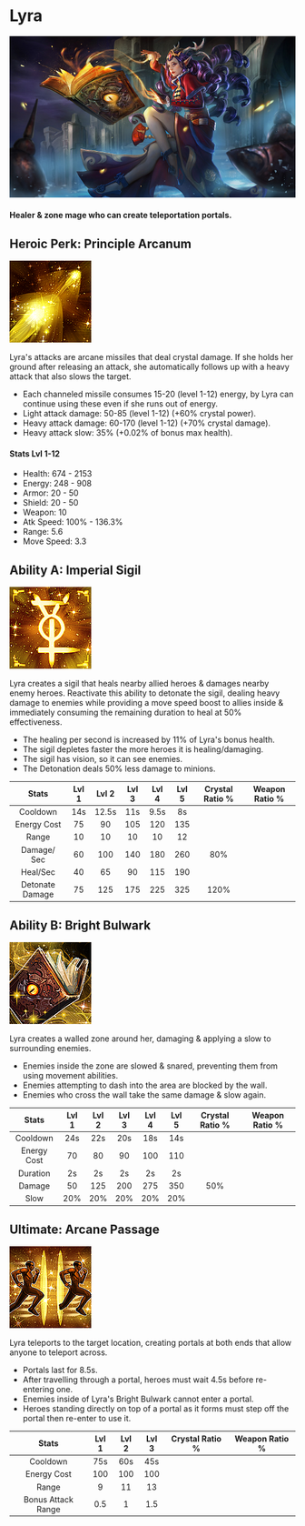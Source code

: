 # Lyra

![](../../.gitbook/assets/image%20%2816%29.png)

#### Healer & zone mage who can create teleportation portals.

## Heroic Perk: Principle Arcanum

![Principle Arcanum](../../.gitbook/assets/image%20%28182%29.png)

Lyra's attacks are arcane missiles that deal crystal damage. If she holds her ground after releasing an attack, she automatically follows up with a heavy attack that also slows the target.

* Each channeled missile consumes 15-20 \(level 1-12\) energy, by Lyra can continue using these even if she runs out of energy.
* Light attack damage: 50-85 \(level 1-12\) \(+60% crystal power\).
* Heavy attack damage: 60-170 \(level 1-12\) \(+70% crystal damage\).
* Heavy attack slow: 35% \(+0.02% of bonus max health\).

#### Stats Lvl 1-12

* Health: 674 - 2153
* Energy: 248 - 908
* Armor: 20 - 50
* Shield: 20 - 50
* Weapon: 10
* Atk Speed: 100% - 136.3%
* Range: 5.6
* Move Speed: 3.3

## Ability A: Imperial Sigil

![Imperial Sigil](../../.gitbook/assets/image%20%28148%29.png)

Lyra creates a sigil that heals nearby allied heroes & damages nearby enemy heroes. Reactivate this ability to detonate the sigil, dealing heavy damage to enemies while providing a move speed boost to allies inside & immediately consuming the remaining duration to heal at 50% effectiveness.

* The healing per second is increased by 11% of Lyra's bonus health.
* The sigil depletes faster the more heroes it is healing/damaging.
* The sigil has vision, so it can see enemies.
* The Detonation deals 50% less damage to minions.

| Stats | Lvl 1 | Lvl 2 | Lvl 3 | Lvl 4 | Lvl 5 | Crystal      Ratio % | Weapon     Ratio % |
| :---: | :---: | :---: | :---: | :---: | :---: | :---: | :---: |
| Cooldown | 14s | 12.5s | 11s | 9.5s | 8s |  |  |
| Energy       Cost | 75 | 90 | 105 | 120 | 135 |  |  |
| Range | 10 | 10 | 10 | 10 | 12 |  |  |
| Damage/   Sec | 60 | 100 | 140 | 180 | 260 | 80% |  |
| Heal/Sec | 40 | 65 | 90 | 115 | 190 |  |  |
| Detonate   Damage | 75 | 125 | 175 | 225 | 325 | 120% |  |

## Ability B: Bright Bulwark

![Bright Bulwark](../../.gitbook/assets/image%20%28264%29.png)

Lyra creates a walled zone around her, damaging & applying a slow to surrounding enemies.

* Enemies inside the zone are slowed & snared, preventing them from using movement abilities.
* Enemies attempting to dash into the area are blocked by the wall.
* Enemies who cross the wall take the same damage & slow again.

| Stats | Lvl 1 | Lvl 2 | Lvl 3 | Lvl 4 | Lvl 5 | Crystal      Ratio % | Weapon     Ratio % |
| :---: | :---: | :---: | :---: | :---: | :---: | :---: | :---: |
| Cooldown | 24s | 22s | 20s | 18s | 14s |  |  |
| Energy       Cost | 70 | 80 | 90 | 100 | 110 |  |  |
| Duration | 2s | 2s | 2s | 2s | 2s |  |  |
| Damage | 50 | 125 | 200 | 275 | 350 | 50% |  |
| Slow | 20% | 20% | 20% | 20% | 20% |  |  |

## Ultimate: Arcane Passage

![Arcane Passage](../../.gitbook/assets/image%20%28130%29.png)

Lyra teleports to the target location, creating portals at both ends that allow anyone to teleport across.

* Portals last for 8.5s.
* After travelling through a portal, heroes must wait 4.5s before re-entering one.
* Enemies inside of Lyra's Bright Bulwark cannot enter a portal.
* Heroes standing directly on top of a portal as it forms must step off the portal then re-enter to use it.

| Stats | Lvl 1 | Lvl 2 | Lvl 3 | Crystal Ratio % | Weapon Ratio % |
| :---: | :---: | :---: | :---: | :---: | :---: |
| Cooldown | 75s | 60s | 45s |  |  |
| Energy Cost | 100 | 100 | 100 |  |  |
| Range | 9 | 11 | 13 |  |  |
| Bonus Attack     Range | 0.5 | 1 | 1.5 |  |  |

